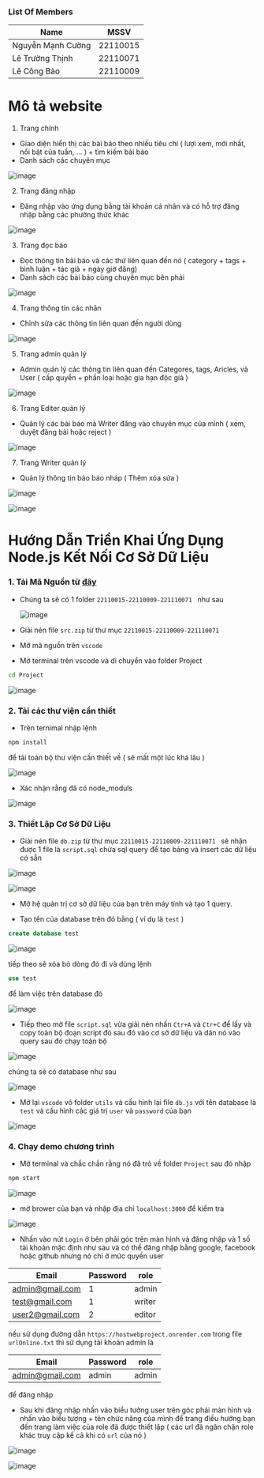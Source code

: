 ### List Of Members

|Name|MSSV|
|---|---|
|Nguyễn Mạnh Cường|22110015|
|Lê Trường Thịnh|22110071|
|Lê Công Bảo|22110009|

# Mô tả website 

1. Trang chính

- Giao diện hiển thị các bài báo theo nhiều tiêu chí ( lượi xem, mới nhất, nổi bật của tuần, ... ) + tìm kiếm bài báo
- Danh sách các chuyên mục 

![image](https://github.com/user-attachments/assets/75e05210-20eb-4b63-a985-8d313ddd2a62)

2. Trang đăng nhập

- Đăng nhập vào ứng dụng bằng tài khoản cá nhân và có hỗ trợ đăng nhập bằng các phường thức khác

![image](https://github.com/user-attachments/assets/eafe1f04-ba8b-494d-b889-315fa51435d1)

3. Trang đọc báo

- Đọc thông tin bài báo và các thứ liên quan đến nó ( category + tags + bình luận + tác giả + ngày giờ đăng)
- Danh sách các bài báo cùng chuyên mục bên phải

![image](https://github.com/user-attachments/assets/1cb58d9d-85b0-4223-9712-f1d9c0b8358a)

4. Trang thông tin các nhân

- Chỉnh sửa các thông tin liên quan đến người dùng 

![image](https://github.com/user-attachments/assets/6079294f-a1a3-488d-b2e0-6a58e65a94fc)

5. Trang admin quản lý

- Admin quản lý các thông tin liên quan đến Categores, tags, Aricles, và User ( cấp quyển + phần loại hoặc gia hạn độc giả )

![image](https://github.com/user-attachments/assets/0ca4cc5a-1c83-4239-897b-72b9eda6f79d)


6. Trang Editer quản lý

- Quản lý các bài báo mà Writer đăng vào chuyên mục của mình ( xem, duyệt đăng bài hoặc reject )

![image](https://github.com/user-attachments/assets/052249af-30f0-4fe1-aa58-c45be225ff76)

7. Trang Writer quản lý

- Quản lý thông tin bảo báo nháp ( Thêm xóa sửa )

![image](https://github.com/user-attachments/assets/19281f30-43d4-4d12-91fc-a2bc3f857ad9)

![image](https://github.com/user-attachments/assets/10c28cd9-e388-476a-a728-2fdc6c04cddd)





# Hướng Dẫn Triển Khai Ứng Dụng Node.js Kết Nối Cơ Sở Dữ Liệu
### 1. Tải Mã Nguồn từ [đây](https://drive.google.com/drive/folders/1VDRYa4dEEIoTijl2G-pOGqwb26S_l-uS?usp=sharing)

- Chúng ta sẽ có 1 folder `22110015-22110009-221110071 ` như sau

  ![image](https://github.com/user-attachments/assets/882264ef-ebad-4951-8016-758c50ecde6a)


- Giải nén file `src.zip` từ thư mục `22110015-22110009-221110071 `

- Mỡ mã nguồn trên `vscode`

- Mở terminal trên vscode và  di chuyển vào folder Project

```bash
cd Project
```

![image](https://github.com/user-attachments/assets/8f367770-053c-4964-988f-5a16705c4647)


### 2. Tải các thư viện cần thiết 

- Trên ternimal nhập lệnh

```bash
npm install
```

để tải toàn bộ thư viện cần thiết về ( sẽ mất một lúc khá lâu )

![image](https://github.com/user-attachments/assets/95ce4f77-e0c4-419c-9e5b-77f6653b488f)

- Xác nhận rằng đã có node_moduls

![image](https://github.com/user-attachments/assets/27b5e893-5beb-4a61-b46d-1ac29e7036ee)



### 3. Thiết Lập Cơ Sở Dữ Liệu

- Giải nén file `db.zip` từ thư mục `22110015-22110009-221110071 ` sẽ nhận được 1 file là `script.sql` chứa sql query để tạo bảng và insert các dữ liệu có sẵn


![image](https://github.com/user-attachments/assets/f5247a20-a2c0-474a-92cf-9a40375a9c2e)

![image](https://github.com/user-attachments/assets/92977f32-49ad-41e5-85f5-7498911df8ff)


- Mở hệ quản trị cơ sở dữ liệu của bạn trên máy tính và tạo 1 query.

- Tạo tên của database trên đó bằng ( ví dụ là `test` )

```sql
create database test
```
![image](https://github.com/user-attachments/assets/3fd82ea0-2470-4ef5-8244-bfbed2da0a02)

tiếp theo sẽ xóa bỏ dòng đó đi và dùng lệnh 

```sql
use test
```

để làm việc trên database đó

![image](https://github.com/user-attachments/assets/3202067e-29c8-4ed3-bd87-7051ed8d2c1a)

- Tiếp theo mở file `script.sql` vừa giải nén nhấn `Ctr+A` và `Ctr+C` để lấy và copy toàn bộ đoạn script đó sau đó vào cơ sở dữ liệu và dán nó vào query sau đó chạy toàn bộ

![image](https://github.com/user-attachments/assets/40cee640-fb7c-4249-bf64-85aac544da9a)

chúng ta sẽ có database như sau 

![image](https://github.com/user-attachments/assets/3fcb0d37-52f6-435e-87e3-f6b25e32c728)


- Mở lại `vscode` vô folder `utils` và cấu hình lại file `db.js`  với tên database là `test` và cấu hình các giá trị `user` và `password` của bạn  

![image](https://github.com/user-attachments/assets/5f9b112c-590c-4d70-9bc2-97e4c61b2a8f)

### 4. Chạy demo chương trình

- Mở terminal và chắc chắn rằng nó đã trỏ về folder `Project` sau đó nhập

```bash
npm start
```

![image](https://github.com/user-attachments/assets/41eb4542-242a-49d9-87e1-e84589faf1e5)


- mở brower của bạn và nhập địa chỉ `localhost:3000` để kiểm tra

![image](https://github.com/user-attachments/assets/51ee9147-c9a2-44e7-96b8-9400f9f55636)

- Nhấn vào nút `Login` ở bên phải góc trên màn hình và đăng nhập và 1 số tài khoản mặc định như sau và có thể đăng nhập bằng google, facebook hoặc github nhưng nó chỉ ở mức quyền user

|Email|Password|role|
|---|---|---|
|admin@gmail.com|1|admin|
|test@gmail.com|1|writer|
|user2@gmail.com|2|editor|

nếu sử dụng đường dẫn  `https://hostwebproject.onrender.com` trong file `urlOnline.txt` thì sử dụng tài khoản admin là 

|Email|Password|role|
|---|---|---|
|admin@gmail.com|admin|admin|


để đăng nhập 


- Sau khi đăng nhập nhấn vào biểu tưởng user trên góc phải màn hình và nhấn vào biểu tượng + tên chức năng của mình để trang điều hướng bạn đến trang làm việc của role đã được thiết lập ( các url đã ngăn chặn role khác truy cập kể cả khi có `url` của nó )

![image](https://github.com/user-attachments/assets/3d418827-e966-459d-9814-1d102aa4ac5b)

![image](https://github.com/user-attachments/assets/5ee9b535-70a0-4949-997c-60a093075270)










